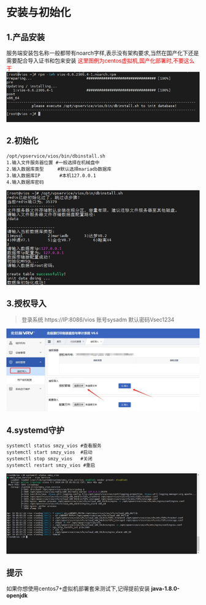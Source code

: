 # 安装与初始化

## 1.产品安装
服务端安装包名称一般都带有noarch字样,表示没有架构要求,当然在国产化下还是需要配合导入证书和包来安装
<span style="color:red">
这里图例为centos虚拟机,国产化部署时,不要这么干
</span>
![install_x86](../docs_src/vios/install.png)

## 2.初始化
```shell
/opt/vpservice/vios/bin/dbinstall.sh
1.输入文件服务器位置 #一般选择在机械盘中
2.输入数据库类型     #默认选择mariadb数据库
3.输入数据库IP       #本机127.0.0.1
4.输入数据库密码
```
![init](../docs_src/vios/init.png)
## 3.授权导入
> 登录系统 https://IP:8086/vios 账号sysadm 默认密码Vsec1234

![license](../docs_src/vios/license.png)
## 4.systemd守护
```shell
systemctl status smzy_vios #查看服务
systemctl start smzy_vios  #启动
systemctl stop smzy_vios   #关闭
systemctl restart smzy_vios #重启
```
![init](../docs_src/vios/systemd.png)
## 提示
如果你想使用centos7+虚拟机部署套来测试下,记得提前安装 **java-1.8.0-openjdk**
